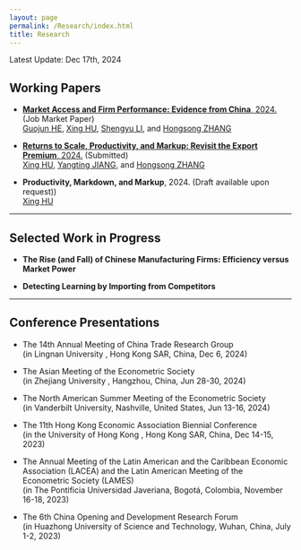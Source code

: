 ```yaml
---
layout: page
permalink: /Research/index.html
title: Research
---
```


Latest Update: Dec 17th, 2024&nbsp;

## Working Papers

- [**Market Access and Firm Performance: Evidence from China**, 2024.](https://huxingecon.github.io/file/JMP_HuXing_2024Dec17.pdf) (Job Market Paper) <br>[Guojun HE](https://www.guojunhe.com/), [Xing HU](https://huxing.site/), [Shengyu LI](https://shengyuli.weebly.com/), and [Hongsong ZHANG](https://hongsongzhang.weebly.com/)<br>

- [**Returns to Scale, Productivity, and Markup: Revisit the Export Premium**, 2024.](https://huxingecon.github.io/file/OtherPaper_1_HuXing_2024Dec17.pdf) (Submitted) <br>[Xing HU](https://huxing.site/), [Yangting JIANG](https://yatingjiang.weebly.com/), and [Hongsong ZHANG](https://hongsongzhang.weebly.com/)<br>

- **Productivity, Markdown, and Markup**, 2024. (Draft available upon request))<br>[Xing HU](https://huxing.site/)<br>

---

## Selected Work in Progress

- **The Rise (and Fall) of Chinese Manufacturing Firms: Efficiency versus Market Power**<be>

- **Detecting Learning by Importing from Competitors**<br>

---

## Conference Presentations

- The 14th Annual Meeting of China Trade Research Group<br>(in Lingnan University , Hong Kong SAR, China, Dec 6, 2024)<br>

- The Asian Meeting of the Econometric Society<br>(in Zhejiang University , Hangzhou, China, Jun 28-30, 2024)<br>

- The North American Summer Meeting of the Econometric Society<br>(in Vanderbilt University, Nashville, United States, Jun 13-16, 2024)<br>

- The 11th Hong Kong Economic Association Biennial Conference<br>(in the University of Hong Kong , Hong Kong SAR, China, Dec 14-15, 2023)<br>

- The Annual Meeting of the Latin American and the Caribbean Economic Association (LACEA) and the Latin American Meeting of the Econometric Society (LAMES)<br>(in The Pontificia Universidad Javeriana, Bogotá, Colombia, November 16-18, 2023)<br>

- The 6th China Opening and Development Research Forum<br>(in Huazhong University of Science and Technology, Wuhan, China, July 1-2, 2023)<br>

  <br>

